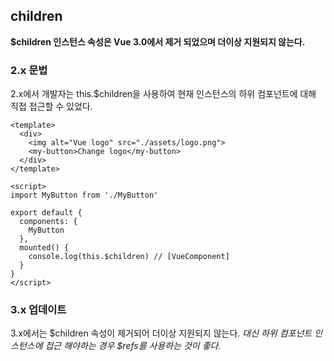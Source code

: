 ## children

**$children 인스턴스 속성은 Vue 3.0에서 제거 되었으며 더이상 지원되지 않는다.**

### 2.x 문법
2.x에서 개발자는 this.$children을 사용하여 현재 인스턴스의 하위 컴포넌트에 대해 직접 접근할 수 있었다.

```vue
<template>
  <div>
    <img alt="Vue logo" src="./assets/logo.png">
    <my-button>Change logo</my-button>
  </div>
</template>

<script>
import MyButton from './MyButton'

export default {
  components: {
    MyButton
  },
  mounted() {
    console.log(this.$children) // [VueComponent]
  }
}
</script>
```


### 3.x 업데이트
3.x에서는 $children 속성이 제거되어 더이상 지원되지 않는다. 
*대신 하위 컴포넌트 인스턴스에 접근 해야하는 경우 $refs를 사용하는 것이 좋다.* 
